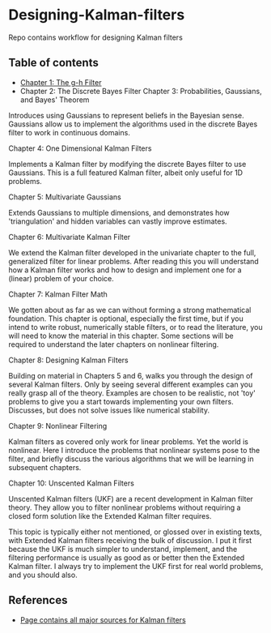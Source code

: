 # Designing-Kalman-filters
Repo contains workflow for designing Kalman filters


## Table of contents
- [Chapter 1: The g-h Filter](Chapter1_summary)
- Chapter 2: The Discrete Bayes Filter
Chapter 3: Probabilities, Gaussians, and Bayes' Theorem



Introduces using Gaussians to represent beliefs in the Bayesian sense. Gaussians allow us to implement the algorithms used in the discrete Bayes filter to work in continuous domains.

Chapter 4: One Dimensional Kalman Filters

Implements a Kalman filter by modifying the discrete Bayes filter to use Gaussians. This is a full featured Kalman filter, albeit only useful for 1D problems.

Chapter 5: Multivariate Gaussians

Extends Gaussians to multiple dimensions, and demonstrates how 'triangulation' and hidden variables can vastly improve estimates.

Chapter 6: Multivariate Kalman Filter

We extend the Kalman filter developed in the univariate chapter to the full, generalized filter for linear problems. After reading this you will understand how a Kalman filter works and how to design and implement one for a (linear) problem of your choice.

Chapter 7: Kalman Filter Math

We gotten about as far as we can without forming a strong mathematical foundation. This chapter is optional, especially the first time, but if you intend to write robust, numerically stable filters, or to read the literature, you will need to know the material in this chapter. Some sections will be required to understand the later chapters on nonlinear filtering.

Chapter 8: Designing Kalman Filters

Building on material in Chapters 5 and 6, walks you through the design of several Kalman filters. Only by seeing several different examples can you really grasp all of the theory. Examples are chosen to be realistic, not 'toy' problems to give you a start towards implementing your own filters. Discusses, but does not solve issues like numerical stability.

Chapter 9: Nonlinear Filtering

Kalman filters as covered only work for linear problems. Yet the world is nonlinear. Here I introduce the problems that nonlinear systems pose to the filter, and briefly discuss the various algorithms that we will be learning in subsequent chapters.

Chapter 10: Unscented Kalman Filters

Unscented Kalman filters (UKF) are a recent development in Kalman filter theory. They allow you to filter nonlinear problems without requiring a closed form solution like the Extended Kalman filter requires.

This topic is typically either not mentioned, or glossed over in existing texts, with Extended Kalman filters receiving the bulk of discussion. I put it first because the UKF is much simpler to understand, implement, and the filtering performance is usually as good as or better then the Extended Kalman filter. I always try to implement the UKF first for real world problems, and you should also.

## References
- [Page contains all major sources for Kalman filters](https://resourcium.org/index.php/topic/kalman-filter)
